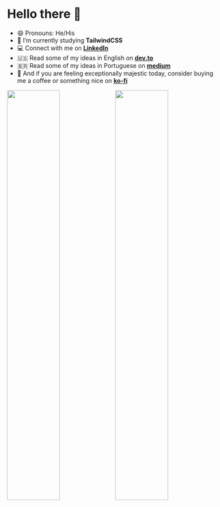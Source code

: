 <h1> Hello there 👋 </h1>

<!--
**BrunnoM7/brunnom7** is a ✨ _special_ ✨ repository because its `README.md` (this file) appears on your GitHub profile.
-->

- 😄 Pronouns: He/His
- 🌱 I’m currently studying **TailwindCSS**
- 💻 Connect with me on **[LinkedIn]**
- 🇺🇸 Read some of my ideas in English on **[dev.to]**
- 🇧🇷 Read some of my ideas in Portuguese on **[medium]**
- 🍺 And if you are feeling exceptionally majestic today, consider buying me a coffee or something nice on **[ko-fi]**

<p align="left">
<img width="49.5%" src="https://github-readme-stats.vercel.app/api?username=brunnom7&show_icons=true&theme=onedark&hide_border=true&count_private=true" />
<img width="49.5%" src="http://github-readme-streak-stats.herokuapp.com?user=brunnom7&theme=onedark&hide_border=true&date_format=M%20j%5B%2C%20Y%5D" />
</p>
  
<!-- <img height="250em" src="https://github-readme-stats.vercel.app/api/top-langs/?username=brunnom7&theme=onedark&hide_border=true&count_private=true&langs_count=5" /> -->

[linkedin]: https://www.linkedin.com/in/brunno-marchetti/ "Brunno Marchetti"
[dev.to]: https://dev.to/brunnom7
[medium]: https://medium.com/@brunno.marchetti7
[ko-fi]: https://ko-fi.com/brunnom7/
